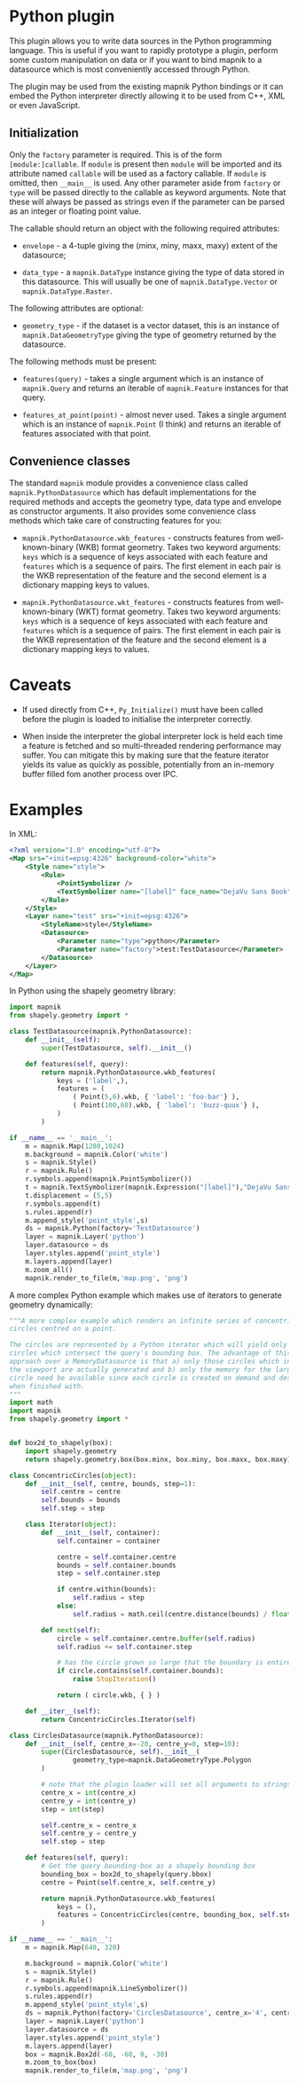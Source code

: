 # Python plugin

This plugin allows you to write data sources in the Python programming language.
This is useful if you want to rapidly prototype a plugin, perform some custom
manipulation on data or if you want to bind mapnik to a datasource which is most
conveniently accessed through Python.

The plugin may be used from the existing mapnik Python bindings or it can embed
the Python interpreter directly allowing it to be used from C++, XML or even
JavaScript.

## Initialization

Only the `factory` parameter is required. This is of the form
`[module:]callable`. If `module` is present then `module` will be imported and
its attribute named `callable` will be used as a factory callable. If `module`
is omitted, then `__main__` is used. Any other parameter aside from `factory` or
`type` will be passed directly to the callable as keyword arguments. Note that
these will always be passed as strings even if the parameter can be parsed as an
integer or floating point value.

The callable should return an object with the following required attributes:

* `envelope` - a 4-tuple giving the (minx, miny, maxx, maxy) extent of the
  datasource;

* `data_type` - a `mapnik.DataType` instance giving the type of data stored in
  this datasource. This will usually be one of `mapnik.DataType.Vector` or
  `mapnik.DataType.Raster`.

The following attributes are optional:

* `geometry_type` - if the dataset is a vector dataset, this is an instance of
  `mapnik.DataGeometryType` giving the type of geometry returned by the
   datasource.

The following methods must be present:

* `features(query)` - takes a single argument which is an instance of
  `mapnik.Query` and returns an iterable of `mapnik.Feature` instances for that
  query.

* `features_at_point(point)` - almost never used. Takes a single argument which
  is an instance of `mapnik.Point` (I think) and returns an iterable of
  features associated with that point.

## Convenience classes

The standard `mapnik` module provides a convenience class called
`mapnik.PythonDatasource` which has default implementations for the required
methods and accepts the geometry type, data type and envelope as constructor
arguments. It also provides some convenience class methods which take care of
constructing features for you:

* `mapnik.PythonDatasource.wkb_features` - constructs features from
  well-known-binary (WKB) format geometry. Takes two keyword arguments: `keys`
  which is a sequence of keys associated with each feature and `features` which
  is a sequence of pairs. The first element in each pair is the WKB
  representation of the feature and the second element is a dictionary mapping
  keys to values.

* `mapnik.PythonDatasource.wkt_features` - constructs features from
  well-known-binary (WKT) format geometry. Takes two keyword arguments: `keys`
  which is a sequence of keys associated with each feature and `features` which
  is a sequence of pairs. The first element in each pair is the WKB
  representation of the feature and the second element is a dictionary mapping
  keys to values.

# Caveats

* If used directly from C++, `Py_Initialize()` must have been called before the
  plugin is loaded to initialise the interpreter correctly.

* When inside the interpreter the global interpreter lock is held each time a
  feature is fetched and so multi-threaded rendering performance may suffer. You
  can mitigate this by making sure that the feature iterator yields its value as
  quickly as possible, potentially from an in-memory buffer filled fom another
  process over IPC.

# Examples

In XML:

```xml
<?xml version="1.0" encoding="utf-8"?>
<Map srs="+init=epsg:4326" background-color="white">
    <Style name="style">
        <Rule>
            <PointSymbolizer />
            <TextSymbolizer name="[label]" face_name="DejaVu Sans Book" size="10" dx="5" dy="5"/>
        </Rule>
    </Style>
    <Layer name="test" srs="+init=epsg:4326">
        <StyleName>style</StyleName>
        <Datasource>
            <Parameter name="type">python</Parameter>
            <Parameter name="factory">test:TestDatasource</Parameter>
        </Datasource>
    </Layer>
</Map>
```

In Python using the shapely geometry library:

```python
import mapnik
from shapely.geometry import *

class TestDatasource(mapnik.PythonDatasource):
    def __init__(self):
        super(TestDatasource, self).__init__()

    def features(self, query):
        return mapnik.PythonDatasource.wkb_features(
            keys = ('label',), 
            features = (
                ( Point(5,6).wkb, { 'label': 'foo-bar'} ), 
                ( Point(100,60).wkb, { 'label': 'buzz-quux'} ), 
            )
        )

if __name__ == '__main__':
    m = mapnik.Map(1280,1024)
    m.background = mapnik.Color('white')
    s = mapnik.Style()
    r = mapnik.Rule()
    r.symbols.append(mapnik.PointSymbolizer())
    t = mapnik.TextSymbolizer(mapnik.Expression("[label]"),"DejaVu Sans Book",10,mapnik.Color('black'))
    t.displacement = (5,5)
    r.symbols.append(t)
    s.rules.append(r)
    m.append_style('point_style',s)
    ds = mapnik.Python(factory='TestDatasource')
    layer = mapnik.Layer('python')
    layer.datasource = ds
    layer.styles.append('point_style')
    m.layers.append(layer)
    m.zoom_all()
    mapnik.render_to_file(m,'map.png', 'png')
```

A more complex Python example which makes use of iterators to generate geometry
dynamically:

```python
"""A more complex example which renders an infinite series of concentric
circles centred on a point.

The circles are represented by a Python iterator which will yield only the
circles which intersect the query's bounding box. The advantage of this
approach over a MemoryDatasource is that a) only those circles which intersect
the viewport are actually generated and b) only the memory for the largest
circle need be available since each circle is created on demand and destroyed
when finished with.
"""
import math
import mapnik
from shapely.geometry import *


def box2d_to_shapely(box):
    import shapely.geometry
    return shapely.geometry.box(box.minx, box.miny, box.maxx, box.maxy)

class ConcentricCircles(object):
    def __init__(self, centre, bounds, step=1):
        self.centre = centre
        self.bounds = bounds
        self.step = step

    class Iterator(object):
        def __init__(self, container):
            self.container = container

            centre = self.container.centre
            bounds = self.container.bounds
            step = self.container.step

            if centre.within(bounds):
                self.radius = step
            else:
                self.radius = math.ceil(centre.distance(bounds) / float(step)) * step

        def next(self):
            circle = self.container.centre.buffer(self.radius)
            self.radius += self.container.step

            # has the circle grown so large that the boundary is entirely within it?
            if circle.contains(self.container.bounds):
                raise StopIteration()

            return ( circle.wkb, { } )

    def __iter__(self):
        return ConcentricCircles.Iterator(self)

class CirclesDatasource(mapnik.PythonDatasource):
    def __init__(self, centre_x=-20, centre_y=0, step=10):
        super(CirclesDatasource, self).__init__(
                geometry_type=mapnik.DataGeometryType.Polygon
        )

        # note that the plugin loader will set all arguments to strings and will not try to parse them
        centre_x = int(centre_x)
        centre_y = int(centre_y)
        step = int(step)

        self.centre_x = centre_x
        self.centre_y = centre_y
        self.step = step

    def features(self, query):
        # Get the query bounding-box as a shapely bounding box
        bounding_box = box2d_to_shapely(query.bbox)
        centre = Point(self.centre_x, self.centre_y)

        return mapnik.PythonDatasource.wkb_features(
            keys = (),
            features = ConcentricCircles(centre, bounding_box, self.step)
        )

if __name__ == '__main__':
    m = mapnik.Map(640, 320)

    m.background = mapnik.Color('white')
    s = mapnik.Style()
    r = mapnik.Rule()
    r.symbols.append(mapnik.LineSymbolizer())
    s.rules.append(r)
    m.append_style('point_style',s)
    ds = mapnik.Python(factory='CirclesDatasource', centre_x='4', centre_y='50')
    layer = mapnik.Layer('python')
    layer.datasource = ds
    layer.styles.append('point_style')
    m.layers.append(layer)
    box = mapnik.Box2d(-60, -60, 0, -30)
    m.zoom_to_box(box)
    mapnik.render_to_file(m,'map.png', 'png')
```
